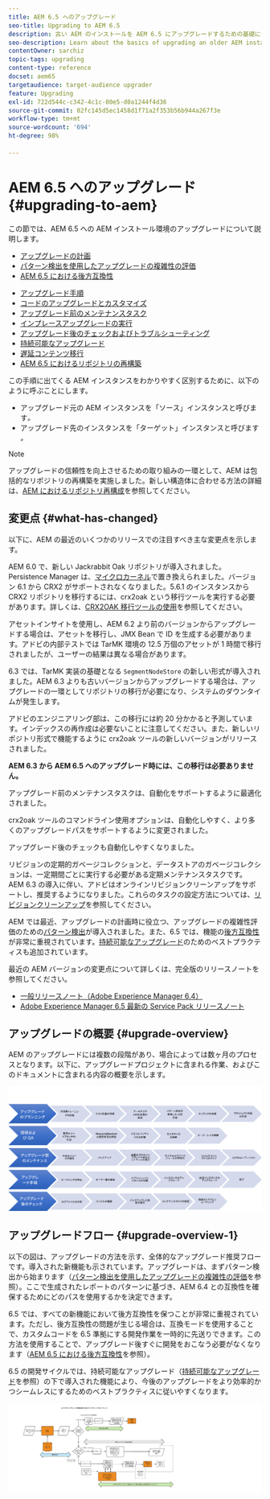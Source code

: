 ```yaml
---
title: AEM 6.5 へのアップグレード
seo-title: Upgrading to AEM 6.5
description: 古い AEM のインストールを AEM 6.5 にアップグレードするための基礎について説明します。
seo-description: Learn about the basics of upgrading an older AEM installation to AEM 6.5.
contentOwner: sarchiz
topic-tags: upgrading
content-type: reference
docset: aem65
targetaudience: target-audience upgrader
feature: Upgrading
exl-id: 722d544c-c342-4c1c-80e5-d0a1244f4d36
source-git-commit: 02fc145d5ec1458d1f71a2f353b56b944a267f3e
workflow-type: tm+mt
source-wordcount: '694'
ht-degree: 98%

---
```


# AEM 6.5 へのアップグレード {#upgrading-to-aem}

この節では、AEM 6.5 への AEM インストール環境のアップグレードについて説明します。

* [アップグレードの計画](/help/sites-deploying/upgrade-planning.md)
* [パターン検出を使用したアップグレードの複雑性の評価](/help/sites-deploying/pattern-detector.md)
* [AEM 6.5 における後方互換性](/help/sites-deploying/backward-compatibility.md)

<!--* [Using Offline Reindexing To Reduce Downtime During an Upgrade](/help/sites-deploying/upgrade-offline-reindexing.md)-->
* [アップグレード手順](/help/sites-deploying/upgrade-procedure.md)
* [コードのアップグレードとカスタマイズ](/help/sites-deploying/upgrading-code-and-customizations.md)
* [アップグレード前のメンテナンスタスク](/help/sites-deploying/pre-upgrade-maintenance-tasks.md)
* [インプレースアップグレードの実行](/help/sites-deploying/in-place-upgrade.md)
* [アップグレード後のチェックおよびトラブルシューティング](/help/sites-deploying/post-upgrade-checks-and-troubleshooting.md)
* [持続可能なアップグレード](/help/sites-deploying/sustainable-upgrades.md)
* [遅延コンテンツ移行](/help/sites-deploying/lazy-content-migration.md)
* [AEM 6.5 におけるリポジトリの再構築](/help/sites-deploying/repository-restructuring.md)

この手順に出てくる AEM インスタンスをわかりやすく区別するために、以下のように呼ぶことにします。

* アップグレード元の AEM インスタンスを「ソース」インスタンスと呼びます&#x200B;*。*
* アップグレード先のインスタンスを「ターゲット」インスタンスと呼びます&#x200B;*。*

>[!NOTE]
>
>アップグレードの信頼性を向上させるための取り組みの一環として、AEM は包括的なリポジトリの再構築を実施しました。新しい構造体に合わせる方法の詳細は、[AEM におけるリポジトリ再構成](/help/sites-deploying/repository-restructuring.md)を参照してください。

## 変更点 {#what-has-changed}

以下に、AEM の最近のいくつかのリリースでの注目すべき主な変更点を示します。

AEM 6.0 で、新しい Jackrabbit Oak リポジトリが導入されました。Persistence Manager は、[マイクロカーネル](/help/sites-deploying/platform.md#contentbody_title_4)で置き換えられました。バージョン 6.1 から CRX2 がサポートされなくなりました。5.6.1 のインスタンスから CRX2 リポジトリを移行するには、crx2oak という移行ツールを実行する必要があります。詳しくは、[CRX2OAK 移行ツールの使用](/help/sites-deploying/using-crx2oak.md)を参照してください。

アセットインサイトを使用し、AEM 6.2 より前のバージョンからアップグレードする場合は、アセットを移行し、JMX Bean で ID を生成する必要があります。アドビの内部テストでは TarMK 環境の 12.5 万個のアセットが 1 時間で移行されましたが、ユーザーの結果は異なる場合があります。

6.3 では、TarMK 実装の基礎となる `SegmentNodeStore` の新しい形式が導入されました。AEM 6.3 よりも古いバージョンからアップグレードする場合は、アップグレードの一環としてリポジトリの移行が必要になり、システムのダウンタイムが発生します。

アドビのエンジニアリング部は、この移行には約 20 分かかると予測しています。インデックスの再作成は必要ないことに注意してください。また、新しいリポジトリ形式で機能するように crx2oak ツールの新しいバージョンがリリースされました。

**AEM 6.3 から AEM 6.5 へのアップグレード時には、この移行は必要ありません。**

アップグレード前のメンテナンスタスクは、自動化をサポートするように最適化されました。

crx2oak ツールのコマンドライン使用オプションは、自動化しやすく、より多くのアップグレードパスをサポートするように変更されました。

アップグレード後のチェックも自動化しやすくなりました。

リビジョンの定期的ガベージコレクションと、データストアのガベージコレクションは、一定期間ごとに実行する必要がある定期メンテナンスタスクです。AEM 6.3 の導入に伴い、アドビはオンラインリビジョンクリーンアップをサポートし、推奨するようになりました。これらのタスクの設定方法については、[リビジョンクリーンアップ](/help/sites-deploying/revision-cleanup.md)を参照してください。

AEM では最近、アップグレードの計画時に役立つ、アップグレードの複雑性評価のための[パターン検出](/help/sites-deploying/pattern-detector.md)が導入されました。また、6.5 では、機能の[後方互換性](/help/sites-deploying/backward-compatibility.md)が非常に重視されています。[持続可能なアップグレード](/help/sites-deploying/sustainable-upgrades.md)のためのベストプラクティスも追加されています。

最近の AEM バージョンの変更点について詳しくは、完全版のリリースノートを参照してください。

* [一般リリースノート（Adobe Experience Manager 6.4）](https://experienceleague.adobe.com/docs/experience-manager-64/release-notes/release-notes.html?lang=ja)
* [Adobe Experience Manager 6.5 最新の Service Pack リリースノート](/help/release-notes/release-notes.md)

## アップグレードの概要 {#upgrade-overview}

AEM のアップグレードには複数の段階があり、場合によっては数ヶ月のプロセスとなります。以下に、アップグレードプロジェクトに含まれる作業、およびこのドキュメントに含まれる内容の概要を示します。

![screen_shot_2018-03-30at80708am](assets/screen_shot_2018-03-30at80708am.png)

## アップグレードフロー {#upgrade-overview-1}

以下の図は、アップグレードの方法を示す、全体的なアップグレード推奨フローです。導入された新機能も示されています。アップグレードは、まずパターン検出から始まります（[パターン検出を使用したアップグレードの複雑性の評価](/help/sites-deploying/pattern-detector.md)を参照）。ここで生成されたレポートのパターンに基づき、AEM 6.4 との互換性を確保するためにどのパスを使用するかを決定できます。

6.5 では、すべての新機能において後方互換性を保つことが非常に重視されています。ただし、後方互換性の問題が生じる場合は、互換モードを使用することで、カスタムコードを 6.5 準拠にする開発作業を一時的に先送りできます。この方法を使用することで、アップグレード後すぐに開発をおこなう必要がなくなります（[AEM 6.5 における後方互換性](/help/sites-deploying/backward-compatibility.md)を参照）。

6.5 の開発サイクルでは、持続可能なアップグレード（[持続可能なアップグレード](/help/sites-deploying/sustainable-upgrades.md)を参照）の下で導入された機能により、今後のアップグレードをより効率的かつシームレスにするためのベストプラクティスに従いやすくなります。

![6_4_upgrade_overviewflowchart-newpage3](assets/6_4_upgrade_overviewflowchart-newpage3.png)
